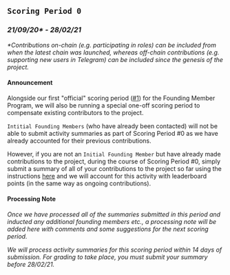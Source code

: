 ## `Scoring Period 0`
### _21/09/20* - 28/02/21_
_*Contributions on-chain (e.g. participating in roles) can be included from when the latest chain was launched, whereas off-chain contributions (e.g. supporting new users in Telegram) can be included since the genesis of the project._
<br>
#### Announcement
Alongside our first "official" scoring period ([#1](/1.md)) for the Founding Member Program, we will also be running a special one-off scoring period to compensate existing contributors to the project.

`Intitial Founding Members` (who have already been contacted) will not be able to submit activity summaries as part of Scoring Period #0 as we have already accounted for their previous contributions.

However, if you are not an `Initial Founding Member` but have already made contributions to the project, during the course of Scoring Period #0, simply submit a summary of all of your contributions to the project so far using the instructions [here](../SUBMISSION-GUIDELINES.md) and we will account for this activity with leaderboard points (in the same way as ongoing contributions).


#### Processing Note

_Once we have processed all of the summaries submitted in this period and inducted any additional founding members etc., a processing note will be added here with comments and some suggestions for the next scoring period._

_We will process activity summaries for this scoring period within 14 days of submission. For grading to take place, you must submit your summary before 28/02/21._

